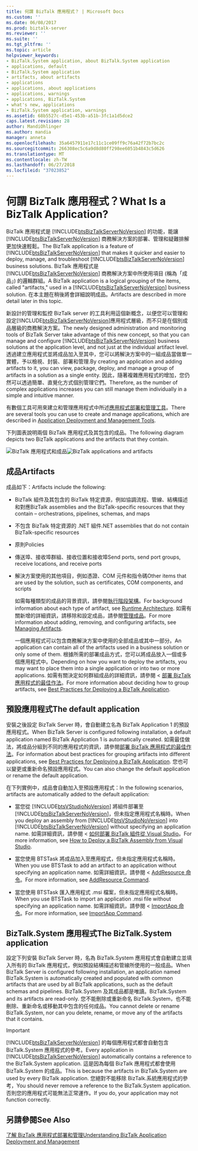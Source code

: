 ```yaml
---
title: 何謂 BizTalk 應用程式？ | Microsoft Docs
ms.custom: ''
ms.date: 06/08/2017
ms.prod: biztalk-server
ms.reviewer: ''
ms.suite: ''
ms.tgt_pltfrm: ''
ms.topic: article
helpviewer_keywords:
- BizTalk.System application, about BizTalk.System application
- applications, default
- BizTalk.System application
- artifacts, about artifacts
- applications
- applications, about applications
- applications, warnings
- applications, BizTalk.System
- what's new, applications
- BizTalk.System application, warnings
ms.assetid: 68b5527c-d5e1-453b-a51b-3fc1a1d5dce2
caps.latest.revision: 28
author: MandiOhlinger
ms.author: mandia
manager: anneta
ms.openlocfilehash: 35a6457911e17c11c1ce09ff9c76a42f72b7bc2c
ms.sourcegitcommit: 266308ec5c6a9d8d80ff298ee6051b4843c5d626
ms.translationtype: MT
ms.contentlocale: zh-TW
ms.lasthandoff: 06/27/2018
ms.locfileid: "37023852"
---
```

# <a name="what-is-a-biztalk-application"></a><span data-ttu-id="242ca-103">何謂 BizTalk 應用程式？</span><span class="sxs-lookup"><span data-stu-id="242ca-103">What Is a BizTalk Application?</span></span>
<span data-ttu-id="242ca-104">BizTalk 應用程式是 [!INCLUDE[btsBizTalkServerNoVersion](../includes/btsbiztalkservernoversion-md.md)] 的功能，能讓 [!INCLUDE[btsBizTalkServerNoVersion](../includes/btsbiztalkservernoversion-md.md)] 商務解決方案的部署、管理和疑難排解更加快速輕鬆。</span><span class="sxs-lookup"><span data-stu-id="242ca-104">The BizTalk application is a feature of [!INCLUDE[btsBizTalkServerNoVersion](../includes/btsbiztalkservernoversion-md.md)] that makes it quicker and easier to deploy, manage, and troubleshoot [!INCLUDE[btsBizTalkServerNoVersion](../includes/btsbiztalkservernoversion-md.md)] business solutions.</span></span> <span data-ttu-id="242ca-105">BizTalk 應用程式是 [!INCLUDE[btsBizTalkServerNoVersion](../includes/btsbiztalkservernoversion-md.md)] 商務解決方案中所使用項目 (稱為「成品」) 的邏輯群組。</span><span class="sxs-lookup"><span data-stu-id="242ca-105">A BizTalk application is a logical grouping of the items, called "artifacts," used in a [!INCLUDE[btsBizTalkServerNoVersion](../includes/btsbiztalkservernoversion-md.md)] business solution.</span></span> <span data-ttu-id="242ca-106">在本主題在稍後將會詳細說明成品。</span><span class="sxs-lookup"><span data-stu-id="242ca-106">Artifacts are described in more detail later in this topic.</span></span>  
  
 <span data-ttu-id="242ca-107">新設計的管理和監控 BizTalk server 的工具利用這個新概念，以便您可以管理和設定[!INCLUDE[btsBizTalkServerNoVersion](../includes/btsbiztalkservernoversion-md.md)]應用程式層級，而不只是在個別成品層級的商務解決方案。</span><span class="sxs-lookup"><span data-stu-id="242ca-107">The newly designed administration and monitoring tools of BizTalk Server take advantage of this new concept, so that you can manage and configure [!INCLUDE[btsBizTalkServerNoVersion](../includes/btsbiztalkservernoversion-md.md)] business solutions at the application level, and not just at the individual artifact level.</span></span> <span data-ttu-id="242ca-108">透過建立應用程式並將成品加入至其中，您可以將解決方案中的一組成品當做單一實體，予以檢視、封裝、部署和管理.</span><span class="sxs-lookup"><span data-stu-id="242ca-108">By creating an application and adding artifacts to it, you can view, package, deploy, and manage a group of artifacts in a solution as a single entity.</span></span> <span data-ttu-id="242ca-109">因此，隨著複雜應用程式的增加，您仍然可以透過簡單、直覺化方式個別管理它們。</span><span class="sxs-lookup"><span data-stu-id="242ca-109">Therefore, as the number of complex applications increases you can still manage them individually in a simple and intuitive manner.</span></span>  
  
 <span data-ttu-id="242ca-110">有數個工具可用來建立和管理應用程式中所述[應用程式部署和管理工具](../core/application-deployment-and-management-tools.md)。</span><span class="sxs-lookup"><span data-stu-id="242ca-110">There are several tools you can use to create and manage applications, which are described in [Application Deployment and Management Tools](../core/application-deployment-and-management-tools.md).</span></span>  
  
 <span data-ttu-id="242ca-111">下列圖表說明兩個 BizTalk 應用程式及其包含的成品。</span><span class="sxs-lookup"><span data-stu-id="242ca-111">The following diagram depicts two BizTalk applications and the artifacts that they contain.</span></span>  
  
 <span data-ttu-id="242ca-112">![BizTalk 應用程式和成品](../core/media/biztalkapplication.gif "BizTalkApplication")</span><span class="sxs-lookup"><span data-stu-id="242ca-112">![BizTalk applications and artifacts](../core/media/biztalkapplication.gif "BizTalkApplication")</span></span>  
  
## <a name="artifacts"></a><span data-ttu-id="242ca-113">成品</span><span class="sxs-lookup"><span data-stu-id="242ca-113">Artifacts</span></span>  
 <span data-ttu-id="242ca-114">成品如下：</span><span class="sxs-lookup"><span data-stu-id="242ca-114">Artifacts include the following:</span></span>  
  
- <span data-ttu-id="242ca-115">BizTalk 組件及其包含的 BizTalk 特定資源，例如協調流程、管線、結構描述和對應</span><span class="sxs-lookup"><span data-stu-id="242ca-115">BizTalk assemblies and the BizTalk-specific resources that they contain – orchestrations, pipelines, schemas, and maps</span></span>  
  
- <span data-ttu-id="242ca-116">不包含 BizTalk 特定資源的 .NET 組件</span><span class="sxs-lookup"><span data-stu-id="242ca-116">.NET assemblies that do not contain BizTalk-specific resources</span></span>  
  
- <span data-ttu-id="242ca-117">原則</span><span class="sxs-lookup"><span data-stu-id="242ca-117">Policies</span></span>  
  
- <span data-ttu-id="242ca-118">傳送埠、接收埠群組、接收位置和接收埠</span><span class="sxs-lookup"><span data-stu-id="242ca-118">Send ports, send port groups, receive locations, and receive ports</span></span>  
  
- <span data-ttu-id="242ca-119">解決方案使用的其他項目，例如憑證、COM 元件和指令碼</span><span class="sxs-lookup"><span data-stu-id="242ca-119">Other items that are used by the solution, such as certificates, COM components, and scripts</span></span>  
  
  <span data-ttu-id="242ca-120">如需每種類型的成品的背景資訊，請參閱[執行階段架構](../core/runtime-architecture.md)。</span><span class="sxs-lookup"><span data-stu-id="242ca-120">For background information about each type of artifact, see [Runtime Architecture](../core/runtime-architecture.md).</span></span> <span data-ttu-id="242ca-121">如需有關新增的詳細資訊，請移除和設定成品，請參閱[管理成品](../core/managing-artifacts.md)。</span><span class="sxs-lookup"><span data-stu-id="242ca-121">For more information about adding, removing, and configuring artifacts, see [Managing Artifacts](../core/managing-artifacts.md).</span></span>  
  
  <span data-ttu-id="242ca-122">一個應用程式可以包含商務解決方案中使用的全部成品或其中一部分。</span><span class="sxs-lookup"><span data-stu-id="242ca-122">An application can contain all of the artifacts used in a business solution or only some of them.</span></span> <span data-ttu-id="242ca-123">根據所需的部署成品方式，您可以將成品放入一個或多個應用程式中。</span><span class="sxs-lookup"><span data-stu-id="242ca-123">Depending on how you want to deploy the artifacts, you may want to place them into a single application or into two or more applications.</span></span> <span data-ttu-id="242ca-124">如需有關決定如何群組成品的詳細資訊，請參閱 <<c0> [ 部署 BizTalk 應用程式的最佳作法](../core/best-practices-for-deploying-a-biztalk-application.md)。</span><span class="sxs-lookup"><span data-stu-id="242ca-124">For more information about deciding how to group artifacts, see [Best Practices for Deploying a BizTalk Application](../core/best-practices-for-deploying-a-biztalk-application.md).</span></span>  
  
## <a name="the-default-application"></a><span data-ttu-id="242ca-125">預設應用程式</span><span class="sxs-lookup"><span data-stu-id="242ca-125">The default application</span></span>  
 <span data-ttu-id="242ca-126">安裝之後設定 BizTalk Server 時，會自動建立名為 BizTalk Application 1 的預設應用程式。</span><span class="sxs-lookup"><span data-stu-id="242ca-126">When BizTalk Server is configured following installation, a default application named BizTalk Application 1 is automatically created.</span></span> <span data-ttu-id="242ca-127">如需最佳做法，將成品分組到不同的應用程式的資訊，請參閱[部署 BizTalk 應用程式的最佳作法](../core/best-practices-for-deploying-a-biztalk-application.md)。</span><span class="sxs-lookup"><span data-stu-id="242ca-127">For information about best practices for grouping artifacts into different applications, see [Best Practices for Deploying a BizTalk Application](../core/best-practices-for-deploying-a-biztalk-application.md).</span></span> <span data-ttu-id="242ca-128">您也可以變更或重新命名預設應用程式。</span><span class="sxs-lookup"><span data-stu-id="242ca-128">You can also change the default application or rename the default application.</span></span>  
  
 <span data-ttu-id="242ca-129">在下列實例中，成品會自動加入至預設應用程式：</span><span class="sxs-lookup"><span data-stu-id="242ca-129">In the following scenarios, artifacts are automatically added to the default application:</span></span>  
  
- <span data-ttu-id="242ca-130">當您從 [!INCLUDE[btsVStudioNoVersion](../includes/btsvstudionoversion-md.md)] 將組件部署至 [!INCLUDE[btsBizTalkServerNoVersion](../includes/btsbiztalkservernoversion-md.md)]，但未指定應用程式名稱時。</span><span class="sxs-lookup"><span data-stu-id="242ca-130">When you deploy an assembly from [!INCLUDE[btsVStudioNoVersion](../includes/btsvstudionoversion-md.md)] into [!INCLUDE[btsBizTalkServerNoVersion](../includes/btsbiztalkservernoversion-md.md)] without specifying an application name.</span></span> <span data-ttu-id="242ca-131">如需詳細資訊，請參閱 <<c0> [ 如何部署 BizTalk 組件從 Visual Studio](../core/how-to-deploy-a-biztalk-assembly-from-visual-studio.md)。</span><span class="sxs-lookup"><span data-stu-id="242ca-131">For more information, see [How to Deploy a BizTalk Assembly from Visual Studio](../core/how-to-deploy-a-biztalk-assembly-from-visual-studio.md).</span></span>  
  
- <span data-ttu-id="242ca-132">當您使用 BTSTask 將成品加入至應用程式，但未指定應用程式名稱時。</span><span class="sxs-lookup"><span data-stu-id="242ca-132">When you use BTSTask to add an artifact to an application without specifying an application name.</span></span> <span data-ttu-id="242ca-133">如需詳細資訊，請參閱 < [AddResource 命令](../core/addresource-command.md)。</span><span class="sxs-lookup"><span data-stu-id="242ca-133">For more information, see [AddResource Command](../core/addresource-command.md).</span></span>  
  
- <span data-ttu-id="242ca-134">當您使用 BTSTask 匯入應用程式 .msi 檔案，但未指定應用程式名稱時。</span><span class="sxs-lookup"><span data-stu-id="242ca-134">When you use BTSTask to import an application .msi file without specifying an application name.</span></span> <span data-ttu-id="242ca-135">如需詳細資訊，請參閱 < [ImportApp 命令](../core/importapp-command.md)。</span><span class="sxs-lookup"><span data-stu-id="242ca-135">For more information, see [ImportApp Command](../core/importapp-command.md).</span></span>  
  
## <a name="the-biztalksystem-application"></a><span data-ttu-id="242ca-136">BizTalk.System 應用程式</span><span class="sxs-lookup"><span data-stu-id="242ca-136">The BizTalk.System application</span></span>  
 <span data-ttu-id="242ca-137">設定下列安裝 BizTalk Server 時，名為 BizTalk.System 應用程式會自動建立並填入所有的 BizTalk 應用程式，例如預設結構描述和管線所使用的一般成品。</span><span class="sxs-lookup"><span data-stu-id="242ca-137">When BizTalk Server is configured following installation, an application named BizTalk.System is automatically created and populated with common artifacts that are used by all BizTalk applications, such as the default schemas and pipelines.</span></span> <span data-ttu-id="242ca-138">BizTalk.System 及其成品都是唯讀。</span><span class="sxs-lookup"><span data-stu-id="242ca-138">BizTalk.System and its artifacts are read-only.</span></span> <span data-ttu-id="242ca-139">您不能刪除或重新命名 BizTalk.System，也不能刪除、重新命名或移動其中包含的任何成品。</span><span class="sxs-lookup"><span data-stu-id="242ca-139">You cannot delete or rename BizTalk.System, nor can you delete, rename, or move any of the artifacts that it contains.</span></span>  
  
> [!IMPORTANT]
>  <span data-ttu-id="242ca-140">[!INCLUDE[btsBizTalkServerNoVersion](../includes/btsbiztalkservernoversion-md.md)] 的每個應用程式都會自動包含 BizTalk.System 應用程式的參考。</span><span class="sxs-lookup"><span data-stu-id="242ca-140">Every application in [!INCLUDE[btsBizTalkServerNoVersion](../includes/btsbiztalkservernoversion-md.md)] automatically contains a reference to the BizTalk.System application.</span></span> <span data-ttu-id="242ca-141">這是因為每個 BizTalk 應用程式都會使用 BizTalk.System 的成品。</span><span class="sxs-lookup"><span data-stu-id="242ca-141">This is because the artifacts in BizTalk.System are used by every BizTalk application.</span></span> <span data-ttu-id="242ca-142">您絕對不能移除 BizTalk.系統應用程式的參考，</span><span class="sxs-lookup"><span data-stu-id="242ca-142">You should never remove a reference to the BizTalk.System application.</span></span> <span data-ttu-id="242ca-143">否則您的應用程式可能無法正常運作。</span><span class="sxs-lookup"><span data-stu-id="242ca-143">If you do, your application may not function correctly.</span></span>  
  
## <a name="see-also"></a><span data-ttu-id="242ca-144">另請參閱</span><span class="sxs-lookup"><span data-stu-id="242ca-144">See Also</span></span>  
 [<span data-ttu-id="242ca-145">了解 BizTalk 應用程式部署和管理</span><span class="sxs-lookup"><span data-stu-id="242ca-145">Understanding BizTalk Application Deployment and Management</span></span>](../core/understanding-biztalk-application-deployment-and-management.md)